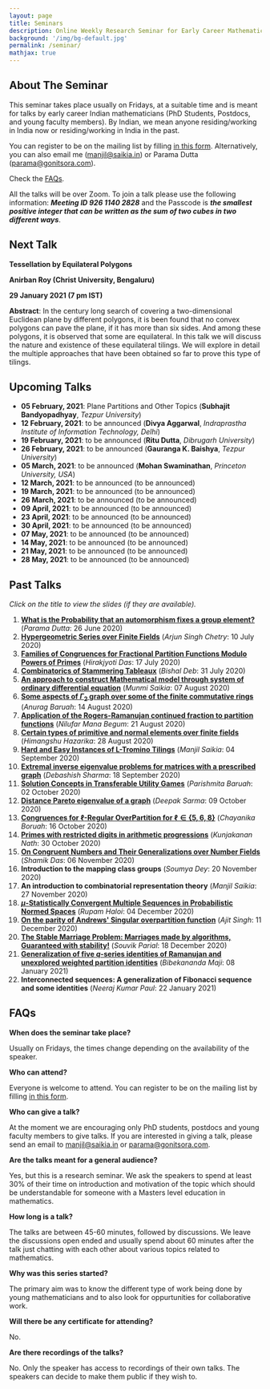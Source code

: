 ```yaml
---
layout: page
title: Seminars
description: Online Weekly Research Seminar for Early Career Mathematicians from India.
background: '/img/bg-default.jpg'
permalink: /seminar/
mathjax: true
---
```


## About The Seminar

This seminar takes place usually on Fridays, at a suitable time and is meant for talks by early career Indian mathematicians (PhD Students, Postdocs, and young faculty members). By Indian, we mean anyone residing/working in India now or residing/working in India in the past.

You can register to be on the mailing list by filling [in this form](https://forms.office.com/Pages/ResponsePage.aspx?id=TMed1p1reUOCSt_owRbqYpGWPpPueOhKgz_4Mo1dioBURFVKRk1INVc0TTk4U0VXWkJBMUMyRDZPMi4u). Alternatively, you can also email me (manjil@saikia.in) or Parama Dutta (parama@gonitsora.com).

Check the [FAQs](#faqs).

All the talks will be over Zoom. To join a talk please use the following information: ***Meeting ID 926 1140 2828*** and the Passcode is ***the smallest positive integer that can be written as the sum of two cubes in two different ways***.

## Next Talk

**Tessellation by Equilateral Polygons**

**Anirban Roy (Christ University, Bengaluru)**

**29 January 2021 (7 pm IST)**

**Abstract**: In the century long search of covering a two-dimensional Euclidean plane by different polygons, it is been found that no convex polygons can pave the plane, if it has more than six sides. And among these polygons, it is observed that some are equilateral. In this talk we will discuss the nature and existence of these equilateral tilings. We will explore in detail the multiple approaches that have been obtained so far to prove this type of tilings.


## Upcoming Talks

* **05 February, 2021**: Plane Partitions and Other Topics (**Subhajit Bandyopadhyay**, *Tezpur University*)
* **12 February, 2021**: to be announced (**Divya Aggarwal**, *Indraprastha Institute of Information Technology, Delhi*)
* **19 February, 2021**: to be announced (**Ritu Dutta**, *Dibrugarh University*)
* **26 February, 2021**: to be announced (**Gauranga K. Baishya**, *Tezpur University*)
* **05 March, 2021**: to be announced (**Mohan Swaminathan**, *Princeton University, USA*)
* **12 March, 2021**: to be announced (to be announced)
* **19 March, 2021**: to be announced (to be announced)
* **26 March, 2021**: to be announced (to be announced)
* **09 April, 2021**: to be announced (to be announced)
* **23 April, 2021**: to be announced (to be announced)
* **30 April, 2021**: to be announced (to be announced)
* **07 May, 2021**: to be announced (to be announced)
* **14 May, 2021**: to be announced (to be announced)
* **21 May, 2021**: to be announced (to be announced)
* **28 May, 2021**: to be announced (to be announced)


## Past Talks

*Click on the title to view the slides (if they are available).*
  
1. **[What is the Probability that an automorphism fixes a group element?](/seminar/Parama_Dutta.pdf)** (*Parama Dutta*: 26 June 2020)  
2. **[Hypergeometric Series over Finite Fields](/seminar/Arjun_Singh_Chetry.pdf)** (*Arjun Singh Chetry*: 10 July 2020)  
3. **[Families of Congruences for Fractional Partition Functions Modulo Powers of Primes](/seminar/Hirakjyoti_Das.pdf)** (*Hirakjyoti Das*: 17 July 2020)  
4. **[Combinatorics of Stammering Tableaux](/seminar/Bishal_Deb.pdf)** (*Bishal Deb*: 31 July 2020)  
5. **[An approach to construct Mathematical model through system of ordinary differential equation](/seminar/Munmi_Saikia.pdf)** (*Munmi Saikia*: 07 August 2020)  
6. **[Some aspects of $\Gamma_2$ graph over some of the finite commutative rings](/seminar/Anurag_Baruah.pdf)** (*Anurag Baruah*: 14 August 2020)  
7. **[Application of the Rogers-Ramanujan continued fraction to partition functions](/seminar/Nilufar_Mana_Begum.pdf)** (*Nilufar Mana Begum*: 21 August 2020)  
8. **[Certain types of primitive and normal elements over finite fields](/seminar/Himangshu_Hazarika.pdf)** (*Himangshu Hazarika*: 28 August 2020)  
9. **[Hard and Easy Instances of L-Tromino Tilings](/seminar/Manjil_Saikia.pdf)** (*Manjil Saikia*: 04 September 2020)  
10. **[Extremal inverse eigenvalue problems for matrices with a prescribed graph](/seminar/Debashish_Sharma.pdf)** (*Debashish Sharma*: 18 September 2020)  
11. **[Solution Concepts in Transferable Utility Games](/seminar/Parishmita_Boruah.pdf)** (*Parishmita Baruah*: 02 October 2020)  
12. **[Distance Pareto eigenvalue of a graph](/seminar/Deepak_Sarma.pdf)** (*Deepak Sarma*: 09 October 2020)  
13. **[Congruences for $\ell$-Regular OverPartition for $\ell\in \{5, 6, 8\}$](/seminar/Chayanika_Boruah.pdf)** (*Chayanika Boruah*: 16 October 2020)  
14. **[Primes with restricted digits in arithmetic progressions](/seminar/Kunjakanan_Nath.pdf)** (*Kunjakanan Nath*: 30 October 2020)  
15. **[On Congruent Numbers and Their Generalizations over Number Fields](/seminar/Shamik_Das.pdf)** (*Shamik Das*: 06 November 2020)  
16. **Introduction to the mapping class groups** (*Soumya Dey*: 20 November 2020)  
17. **An introduction to combinatorial representation theory** (*Manjil Saikia*: 27 November 2020)  
18. **[$\mu$-Statistically Convergent Multiple Sequences in Probabilistic Normed Spaces](/seminar/Rupam_Haloi.pdf)** (*Rupam Haloi*: 04 December 2020)  
19. **[On the parity of Andrews' Singular overpartition function](/seminar/Ajit_Singh.pdf)** (*Ajit Singh*: 11 December 2020)
20. **[The Stable Marriage Problem: Marriages made by algorithms, Guaranteed with stability!](/seminar/Souvik_Parial.pdf)** (*Souvik Parial*: 18 December 2020)
21. **[Generalization of five $q$-series identities of Ramanujan and unexplored weighted partition identities](/seminar/Bibekananda_Maji.pdf)** (*Bibekananda Maji*: 08 January 2021)
22. **Interconnected sequences: A generalization of Fibonacci sequence and some identities** (*Neeraj Kumar Paul*: 22 January 2021)
      
      



## <a name="faqs"></a>FAQs

**When does the seminar take place?**  

Usually on Fridays, the times change depending on the availability of the speaker.

**Who can attend?**  

Everyone is welcome to attend. You can register to be on the mailing list by filling [in this form](https://forms.office.com/Pages/ResponsePage.aspx?id=TMed1p1reUOCSt_owRbqYpGWPpPueOhKgz_4Mo1dioBURFVKRk1INVc0TTk4U0VXWkJBMUMyRDZPMi4u).

**Who can give a talk?**  

At the moment we are encouraging only PhD students, postdocs and young faculty members to give talks. If you are interested in giving a talk, please send an email to manjil@saikia.in or parama@gonitsora.com.

**Are the talks meant for a general audience?**

Yes, but this is a research seminar. We ask the speakers to spend at least 30% of their time on introduction and motivation of the topic which should be understandable for someone with a Masters level education in mathematics.

**How long is a talk?**

The talks are between 45-60 minutes, followed by discussions. We leave the discussions open ended and usually spend about 60 minutes after the talk just chatting with each other about various topics related to mathematics.

**Why was this series started?**

The primary aim was to know the different type of work being done by young mathematicians and to also look for oppurtunities for collaborative work.

**Will there be any certificate for attending?**  

No.

**Are there recordings of the talks?**

No. Only the speaker has access to recordings of their own talks. The speakers can decide to make them public if they wish to.
